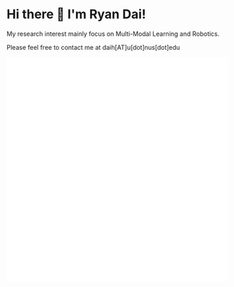 #                                                   Hi there 👋 I'm Ryan Dai!

My research interest mainly focus on Multi-Modal Learning and Robotics.

Please feel free to contact me at daih[AT]u[dot]nus[dot]edu
    
![Metrics](https://github.com/johncruyff14/johncruyff14/blob/main/github-metrics.svg)



